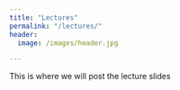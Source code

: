 ```yaml
---
title: "Lectures"
permalink: "/lectures/"
header:
  image: /images/header.jpg

---
```


This is where we will post the lecture slides
